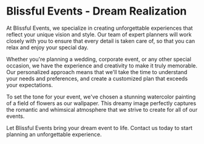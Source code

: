 <!--font:Poppins-->

# Blissful Events - Dream Realization

At Blissful Events, we specialize in creating unforgettable experiences that reflect your unique vision and style. Our team of expert planners will work closely with you to ensure that every detail is taken care of, so that you can relax and enjoy your special day.

Whether you're planning a wedding, corporate event, or any other special occasion, we have the experience and creativity to make it truly memorable. Our personalized approach means that we'll take the time to understand your needs and preferences, and create a customized plan that exceeds your expectations.

To set the tone for your event, we've chosen a stunning watercolor painting of a field of flowers as our wallpaper. This dreamy image perfectly captures the romantic and whimsical atmosphere that we strive to create for all of our events.

Let Blissful Events bring your dream event to life. Contact us today to start planning an unforgettable experience.

<!--

Write me markdown content of website with wallpaper:

"A dreamy watercolor painting of a field of flowers for a wedding or event planning website"

The header of the page should not be copy of the text but rather a real content of the website which is using this wallpaper.


---


# Blissful Events - Creating Dream Weddings and Memorable Events

Welcome to Blissful Events, where we turn your dreams into reality. Our team of expert event planners will work with you every step of the way to create a truly unforgettable experience.

To set the tone for your special day, we've chosen a beautiful watercolor painting of a field of flowers as our wallpaper. This dreamy image perfectly captures the romantic and whimsical atmosphere that we strive to create for all of our events.

Whether you're planning a fairy tale wedding or a corporate retreat, Blissful Events has the expertise and creativity to make your vision a reality. Contact us today to start planning your perfect event.


---


Heading is too long, rewrite whole content.


---


# Blissful Events - Your Dream Event, Our Expert Planning

At Blissful Events, we believe that every event should be a reflection of your unique vision and style. That's why we offer expert event planning services to help bring your dreams to life.

Our team of experienced planners will work closely with you to understand your needs and preferences, and create a customized plan that exceeds your expectations. From intimate gatherings to grand celebrations, we have the expertise to make your event unforgettable.

To set the tone for your special day, we've chosen a stunning watercolor painting of a field of flowers as our wallpaper. This dreamy image perfectly captures the romantic and whimsical atmosphere that we strive to create for all of our events.

Whether you're planning a wedding, corporate event, or any other special occasion, Blissful Events is here to help. Contact us today to start planning your perfect event.


---


Heading is too long, rewrite whole content.


---


# Blissful Events - Expert Planning for Your Dream Event

Blissful Events is your go-to event planning service for creating unforgettable experiences. We understand that every event is unique, and our team of expert planners will work closely with you to ensure that your vision comes to life.

From small gatherings to large-scale celebrations, we have the experience and creativity to make your event truly special. Our personalized approach means that we'll take the time to understand your needs and preferences, and create a customized plan that exceeds your expectations.

To set the tone for your special day, we've chosen a stunning watercolor painting of a field of flowers as our wallpaper. This dreamy image perfectly captures the romantic and whimsical atmosphere that we strive to create for all of our events.

Whether you're planning a wedding, corporate event, or any other special occasion, Blissful Events is here to help. Contact us today to start planning your dream event.


---


Heading is too long, rewrite whole content.


---


# Blissful Events - Bringing Your Dream Event to Life

At Blissful Events, we specialize in creating unforgettable experiences that reflect your unique vision and style. Our team of expert planners will work closely with you to ensure that every detail is taken care of, so that you can relax and enjoy your special day.

Whether you're planning a wedding, corporate event, or any other special occasion, we have the experience and creativity to make it truly memorable. Our personalized approach means that we'll take the time to understand your needs and preferences, and create a customized plan that exceeds your expectations.

To set the tone for your event, we've chosen a stunning watercolor painting of a field of flowers as our wallpaper. This dreamy image perfectly captures the romantic and whimsical atmosphere that we strive to create for all of our events.

Let Blissful Events bring your dream event to life. Contact us today to start planning an unforgettable experience.


---


Write me a Google font which is best fitting for the website.

Pick from the list:
- Playfair Display
- Lobster
- Alegreya
- Raleway
- Dancing Script
- Orbitron
- Futura
- Poppins
- Open Sans
- Barlow Condensed
- IBM Plex Sans
- Montserrat
- Roboto
- Exo 2
- Inter
- Great Vibes
- Lato


Write just the font name nothing else.


---


Poppins

-->
